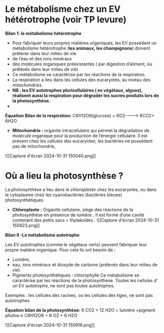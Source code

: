 # Le métabolisme chez un EV hétérotrophe (voir TP levure)

**Bilan 1: le métabolisme hétérotrophe**
- Pour fabriquer leurs propres matières organiques, les EV possédant un métabolisme hétérotrophe (**les animaux, les champignons**) doivent prélever dans leur milieu de vie:
- de l’eau et des ions minéraux
- des molécules organiques préexistantes ( par digestion d’aliment, ou prélevés dans leur milieu de vie)
- Ce métabolisme se caractérise par les réactions de la respiration.
- La respiration a lieu dans les cellules des eucaryotes, au niveau des *mitochondries*.
- **NB : les EV autotrophes pluricellulaires ( ex végétaux, algues), réalisent aussi la respiration pour dégrader les sucres produits lors de la photosynthèse.**
- 
**Équation Bilan de la respiration:**
C6H12O6(glucose) + 6O2----> 6CO2+ 6H2O

- **Mitochondrie :** organite intracellulaire qui permet la dégradation de molécule organique pour la production de l’énergie cellulaire. Il est présent chez les cellules des eucaryotes, les bactéries ne possèdent pas de mitochondrie,

![[Capture d'écran 2024-10-31 150040.png]]
# Où a lieu la photosynthèse ?

La photosynthèse a lieu dans le *chloroplaste* chez les eucaryotes, ou dans le cytoplasme chez les cyanobactéries (bactéries bleues) photosynthétiques.

- **Chloroplaste :** Organite cellulaire, siège des réactions de la photosynthèse en présence de lumière . Il est formé d’une cavité contenant des petits sacs = thylakoïdes .
![[Capture d'écran 2024-10-31 150823.png]]

**Bilan II -Le métabolisme autotrophe**

Les EV autotrophes (comme le végétaux verts) peuvent fabriquer leur propre matière organique. Pour cela ils ont besoin de :
- Lumière,
- eau, ions minéraux et dioxyde de carbone (prélevés dans leur milieu de vie)
- Pigments photosynthétiques : chlorophylle
Ce métabolisme se caractérise par les réactions de la photosynthèse.
Toutes les cellules d’ un EV autotrophe, ne sont pas toutes autotrophes.

Exemples : les cellules des racines, ou les cellules des tiges, ne sont pas
autotrophes

**Équation bilan de la photosynthèse:**
6 CO2 + 12 H2O + lumière +pigment photos→ C6H12O6 + 6 O2 + 6 H2O

![[Capture d'écran 2024-10-31 150918.png]]

